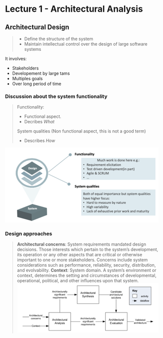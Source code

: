 # Lecture 1 - Architectural Analysis
## Architectural Design
>* Define the structure of the system
>* Maintain intellectual control over the design of large software systems

It involves:
* Stakeholders
* Developement by large tams
* Multiples goals
* Over long period of time

### Discussion about the system functionality
> Functionality: 
> * Functional aspect.
> * Decribes *What*
> 
> System qualities (Non functional aspect, this is not a good term)
> * Describes *How*

![alt text](images/functionality-systemsqualities.png)

### Design approaches
> **Architectural concerns**: 
> System requirements mandated design decisions. 
> Those interests which pertain to the system’s development, its operation or any other aspects that are critical or otherwise important to one or more stakeholders. Concerns include system considerations such as performance, reliability, security, distribution, and evolvability.
> **Context**: 
> System domain.
> A system’s environment or context, determines the setting and circumstances of developmental, operational, political, and
other influences upon that system.
![alt text](images/design-approach.png)
